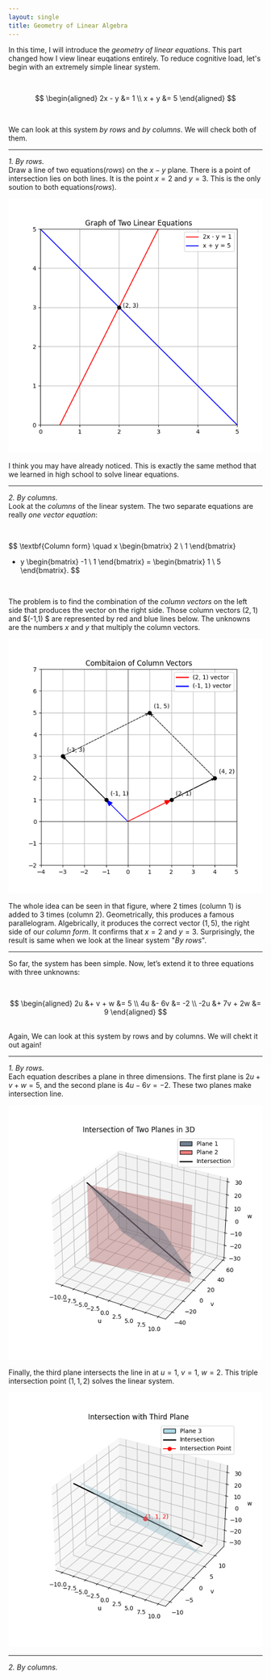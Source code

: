 ```yaml
---
layout: single
title: Geometry of Linear Algebra
---
```


In this time, I will introduce the *geometry of linear equations*. This part changed how I view linear euqations entirely. To reduce cognitive load, let's begin with an extremely simple linear system. 

<br>

$$
\begin{aligned}
2x - y &= 1 \\
x + y &= 5
\end{aligned}
$$

<br>

We can look at this system *by rows* and *by columns*. We will check both of them. 

---


*1. By rows.*  
Draw a line of two equations($rows$) on the $x-y$ plane. There is a point of intersection lies on both lines. It is the point $x=2$ and $y=3$. This is the only soution to both equations($rows$). 

![intersection](/assets/images/Figure_1.png)

I think you may have already noticed. This is exactly the same method that we learned in high school to solve linear equations.


---


*2. By columns.*   
Look at the *columns* of the linear system. The two separate equations are really *one vector equation*:


<br>

$$
\textbf{Column form} \quad
x \begin{bmatrix} 2 \\ 1 \end{bmatrix}
+ y \begin{bmatrix} -1 \\ 1 \end{bmatrix}
= \begin{bmatrix} 1 \\ 5 \end{bmatrix}.
$$

<br>

The problem is to find the combination of the *column vectors* on the left side that produces the vector on the right side. Those column vectors $(2,1)$ and $(-1,1) $ are represented by red and blue lines below. The unknowns are the numbers $x$ and $y$ that multiply the column vectors. 

![combination](/assets/images/Figure_2.png)

The whole idea can be seen in that figure, where $2$ times (column 1) is added to $3$ times (column 2). Geometrically, this produces a famous parallelogram. Algebrically, it produces the correct vector $(1,5)$, the right side of our *column form*. It confirms that $x=2$ and $y=3$. Surprisingly, the result is same when we look at the linear system "*By rows*". 

---
So far, the system has been simple. Now, let’s extend it to three equations with three unknowns: 

<br>

$$
\begin{aligned}
2u &+ v  + w   &= 5 \\
4u &- 6v       &= -2 \\
-2u &+ 7v + 2w &= 9
\end{aligned}
$$

<br>
Again, We can look at this system by rows and by columns. We will chekt it out again! 

---

*1. By rows.*   
Each equation describes a plane in three dimensions. The first plane is $2u+v+w=5$, and the second plane is $4u-6v=-2$. These two planes make intersection line. 

![intersection](/assets/images/Figure_3.png)

Finally, the third plane intersects the line in at $u=1$, $v=1$, $w=2$. This triple intersection point $(1,1,2)$ solves the linear system. 

![intersection](/assets/images/Figure_4.png)

---

*2. By columns.*  
